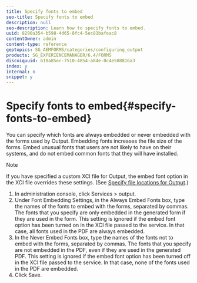 ```yaml
---
title: Specify fonts to embed
seo-title: Specify fonts to embed
description: null
seo-description: Learn how to specify fonts to embed.
uuid: 8290a354-b598-4d65-8fc4-5ec81bafeac8
contentOwner: admin
content-type: reference
geptopics: SG_AEMFORMS/categories/configuring_output
products: SG_EXPERIENCEMANAGER/6.4/FORMS
discoiquuid: b18a85ec-7510-4854-a84e-0c4e508816a3
index: y
internal: n
snippet: y
---
```


# Specify fonts to embed{#specify-fonts-to-embed}

You can specify which fonts are always embedded or never embedded with the forms used by Output. Embedding fonts increases the file size of the forms. Embed unusual fonts that users are not likely to have on their systems, and do not embed common fonts that they will have installed.

>[!NOTE]
>
>If you have specified a custom XCI file for Output, the embed font option in the XCI file overrides these settings. (See [Specify file locations for Output](../../../forms/using/admin-help/specify-file-locations-output.md#specify-file-locations-for-output).)

1. In administration console, click Services &gt; output.
1. Under Font Embedding Settings, in the Always Embed Fonts box, type the names of the fonts to embed with the forms, separated by commas. The fonts that you specify are only embedded in the generated form if they are used in the form. This setting is ignored if the embed font option has been turned on in the XCI file passed to the service. In that case, all fonts used in the PDF are always embedded.
1. In the Never Embed Fonts box, type the names of the fonts not to embed with the forms, separated by commas. The fonts that you specify are not embedded in the PDF, even if they are used in the generated PDF. This setting is ignored if the embed font option has been turned off in the XCI file passed to the service. In that case, none of the fonts used in the PDF are embedded.
1. Click Save.

